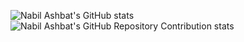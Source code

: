 

<!---
nabily4e-dev/nabily4e-dev is a ✨ special ✨ repository because its `README.md` (this file) appears on your GitHub profile.
You can click the Preview link to take a look at your changes.
--->
![Nabil Ashbat's GitHub stats](https://github-readme-stats.vercel.app/api?username=nabily4e-dev&show_icons=true&theme=transparent)
![Nabil Ashbat's GitHub Repository Contribution stats](https://github-contributor-stats.vercel.app/api?username=nabily4e-dev&hide=B&theme=transparent)

